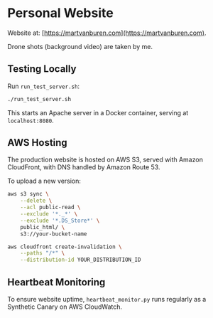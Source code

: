 # Personal Website

Website at: [https://martvanburen.com](https://martvanburen.com).

Drone shots (background video) are taken by me.

## Testing Locally

Run `run_test_server.sh`:

```bash
./run_test_server.sh
```

This starts an Apache server in a Docker container, serving at `localhost:8080`.

## AWS Hosting

The production website is hosted on AWS S3, served with Amazon CloudFront, with DNS handled by Amazon Route 53.

To upload a new version:

```bash
aws s3 sync \
    --delete \
    --acl public-read \
    --exclude '*._*' \
    --exclude '*.DS_Store*' \
    public_html/ \
    s3://your-bucket-name

aws cloudfront create-invalidation \
    --paths "/*" \
    --distribution-id YOUR_DISTRIBUTION_ID
```

## Heartbeat Monitoring

To ensure website uptime, `heartbeat_monitor.py` runs regularly as a Synthetic Canary on AWS CloudWatch.

